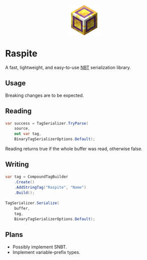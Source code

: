 <p align="center">
  <img width="100" height="100" align="center" src="raspite.png">
</p>

# Raspite

A fast, lightweight, and easy-to-use [NBT](https://minecraft.wiki/w/NBT_format) serialization library.

## Usage

Breaking changes are to be expected.

## Reading

```cs
var success = TagSerializer.TryParse(
    source, 
    out var tag, 
    BinaryTagSerializerOptions.Default);
```

Reading returns true if the whole buffer was read, otherwise false.

## Writing

```cs
var tag = CompoundTagBuilder
    .Create()
    .AddStringTag("Raspite", "Name")
    .Build();

TagSerializer.Serialize(
    buffer, 
    tag, 
    BinaryTagSerializerOptions.Default);
```

## Plans
* Possibly implement SNBT.
* Implement variable-prefix types.